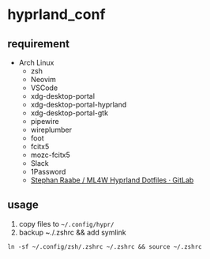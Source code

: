 # hyprland_conf

## requirement

* Arch Linux
    * zsh
    * Neovim
    * VSCode  
    * xdg-desktop-portal
    * xdg-desktop-portal-hyprland
    * xdg-desktop-portal-gtk
    * pipewire
    * wireplumber
    * foot
    * fcitx5
    * mozc-fcitx5
    * Slack
    * 1Password
    * [Stephan Raabe / ML4W Hyprland Dotfiles · GitLab](https://gitlab.com/stephan-raabe/dotfiles)

## usage

1. copy files to `~/.config/hypr/`
2. backup ~./.zshrc && add symlink

```shell
ln -sf ~/.config/zsh/.zshrc ~/.zshrc && source ~/.zshrc
```

